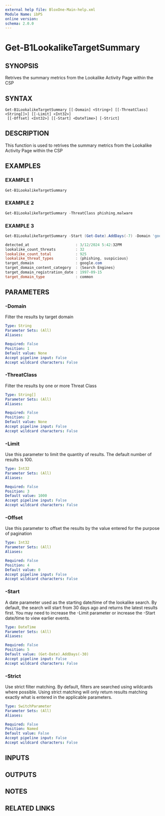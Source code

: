 ```yaml
---
external help file: BloxOne-Main-help.xml
Module Name: ibPS
online version:
schema: 2.0.0
---
```


# Get-B1LookalikeTargetSummary

## SYNOPSIS
Retrives the summary metrics from the Lookalike Activity Page within the CSP

## SYNTAX

```
Get-B1LookalikeTargetSummary [[-Domain] <String>] [[-ThreatClass] <String[]>] [[-Limit] <Int32>]
 [[-Offset] <Int32>] [[-Start] <DateTime>] [-Strict]
```

## DESCRIPTION
This function is used to retrives the summary metrics from the Lookalike Activity Page within the CSP

## EXAMPLES

### EXAMPLE 1
```powershell
Get-B1LookalikeTargetSummary
```

### EXAMPLE 2
```powershell
Get-B1LookalikeTargetSummary -ThreatClass phishing,malware
```

### EXAMPLE 3
```powershell
Get-B1LookalikeTargetSummary -Start (Get-Date).AddDays(-7) -Domain 'google.com'

detected_at                     : 3/12/2024 5:42:32PM
lookalike_count_threats         : 32
lookalike_count_total           : 925
lookalike_threat_types          : {phishing, suspicious}
target_domain                   : google.com
target_domain_content_category  : {Search Engines}
target_domain_registration_date : 1997-09-15
target_domain_type              : common
```

## PARAMETERS

### -Domain
Filter the results by target domain

```yaml
Type: String
Parameter Sets: (All)
Aliases:

Required: False
Position: 1
Default value: None
Accept pipeline input: False
Accept wildcard characters: False
```

### -ThreatClass
Filter the results by one or more Threat Class

```yaml
Type: String[]
Parameter Sets: (All)
Aliases:

Required: False
Position: 2
Default value: None
Accept pipeline input: False
Accept wildcard characters: False
```

### -Limit
Use this parameter to limit the quantity of results.
The default number of results is 100.

```yaml
Type: Int32
Parameter Sets: (All)
Aliases:

Required: False
Position: 3
Default value: 1000
Accept pipeline input: False
Accept wildcard characters: False
```

### -Offset
Use this parameter to offset the results by the value entered for the purpose of pagination

```yaml
Type: Int32
Parameter Sets: (All)
Aliases:

Required: False
Position: 4
Default value: 0
Accept pipeline input: False
Accept wildcard characters: False
```

### -Start
A date parameter used as the starting date/time of the lookalike search.
By default, the search will start from 30 days ago and returns the latest results first.
You may need to increase the -Limit parameter or increase the -Start date/time to view earlier events.

```yaml
Type: DateTime
Parameter Sets: (All)
Aliases:

Required: False
Position: 5
Default value: (Get-Date).AddDays(-30)
Accept pipeline input: False
Accept wildcard characters: False
```

### -Strict
Use strict filter matching.
By default, filters are searched using wildcards where possible.
Using strict matching will only return results matching exactly what is entered in the applicable parameters.

```yaml
Type: SwitchParameter
Parameter Sets: (All)
Aliases:

Required: False
Position: Named
Default value: False
Accept pipeline input: False
Accept wildcard characters: False
```

## INPUTS

## OUTPUTS

## NOTES

## RELATED LINKS
